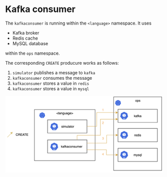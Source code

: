 # Kafka consumer

The `kafkaconsumer` is running within the `<language>` namespace. It uses

- Kafka broker
- Redis cache
- MySQL database

within the `ops` namespace.

The corresponding `CREATE` producure works as follows:
1. `simulator` publishes a message to `kafka`
2. `kafkaconsumer` consumes the message
3. `kafkaconsumer` stores a value in `redis`
4. `kafkaconsumer` stores a value in `mysql`

![workflow](/media/kafkaconsumer_workflow.png)
